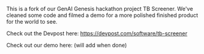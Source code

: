 This is a fork of our GenAI Genesis hackathon project TB Screener. We've cleaned some code and filmed a demo for a more polished finished product for the world to see.

Check out the Devpost here: https://devpost.com/software/tb-screener

Check out our demo here: (will add when done)